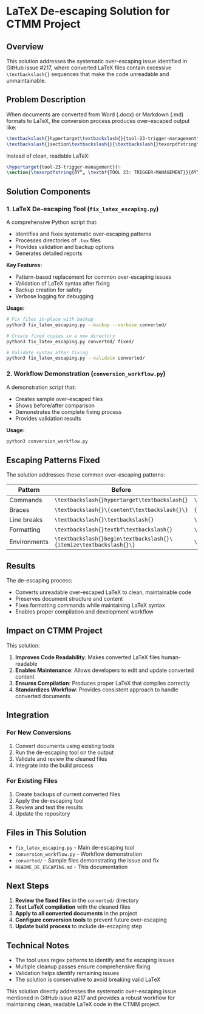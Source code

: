 # LaTeX De-escaping Solution for CTMM Project

## Overview

This solution addresses the systematic over-escaping issue identified in GitHub issue #217, where converted LaTeX files contain excessive `\textbackslash{}` sequences that make the code unreadable and unmaintainable.

## Problem Description

When documents are converted from Word (.docx) or Markdown (.md) formats to LaTeX, the conversion process produces over-escaped output like:

```latex
\textbackslash{}hypertarget\textbackslash{}{tool-23-trigger-management\textbackslash{}}\textbackslash{}{\textbackslash{}%
\textbackslash{}section\textbackslash{}{\textbackslash{}texorpdfstring\textbackslash{}{ðŸ“„ \textbackslash{}textbf\textbackslash{}{TOOL 23: TRIGGER-MANAGEMENT\textbackslash{}}\textbackslash{}}{\textbackslash{}{ðŸ“„ TOOL 23: TRIGGER-MANAGEMENT\textbackslash{}}\textbackslash{}}{\textbackslash{}label\textbackslash{}{tool-23-trigger-management\textbackslash{}}\textbackslash{}}
```

Instead of clean, readable LaTeX:

```latex
\hypertarget{tool-23-trigger-management}{%
\section{\texorpdfstring{ðŸ“„ \textbf{TOOL 23: TRIGGER-MANAGEMENT}}{ðŸ“„ TOOL 23: TRIGGER-MANAGEMENT}}\label{tool-23-trigger-management}
```

## Solution Components

### 1. LaTeX De-escaping Tool (`fix_latex_escaping.py`)

A comprehensive Python script that:
- Identifies and fixes systematic over-escaping patterns
- Processes directories of `.tex` files
- Provides validation and backup options
- Generates detailed reports

**Key Features:**
- Pattern-based replacement for common over-escaping issues
- Validation of LaTeX syntax after fixing
- Backup creation for safety
- Verbose logging for debugging

**Usage:**
```bash
# Fix files in-place with backup
python3 fix_latex_escaping.py --backup --verbose converted/

# Create fixed copies in a new directory
python3 fix_latex_escaping.py converted/ fixed/

# Validate syntax after fixing
python3 fix_latex_escaping.py --validate converted/
```

### 2. Workflow Demonstration (`conversion_workflow.py`)

A demonstration script that:
- Creates sample over-escaped files
- Shows before/after comparison
- Demonstrates the complete fixing process
- Provides validation results

**Usage:**
```bash
python3 conversion_workflow.py
```

## Escaping Patterns Fixed

The solution addresses these common over-escaping patterns:

| Pattern | Before | After |
|---------|--------|-------|
| Commands | `\textbackslash{}hypertarget\textbackslash{}` | `\hypertarget` |
| Braces | `\textbackslash{}\{content\textbackslash{}\}` | `{content}` |
| Line breaks | `\textbackslash{}\textbackslash{}` | `\\` |
| Formatting | `\textbackslash{}textbf\textbackslash{}` | `\textbf` |
| Environments | `\textbackslash{}begin\textbackslash{}\{itemize\textbackslash{}\}` | `\begin{itemize}` |

## Results

The de-escaping process:
- Converts unreadable over-escaped LaTeX to clean, maintainable code
- Preserves document structure and content
- Fixes formatting commands while maintaining LaTeX syntax
- Enables proper compilation and development workflow

## Impact on CTMM Project

This solution:
1. **Improves Code Readability**: Makes converted LaTeX files human-readable
2. **Enables Maintenance**: Allows developers to edit and update converted content
3. **Ensures Compilation**: Produces proper LaTeX that compiles correctly
4. **Standardizes Workflow**: Provides consistent approach to handle converted documents

## Integration

### For New Conversions
1. Convert documents using existing tools
2. Run the de-escaping tool on the output
3. Validate and review the cleaned files
4. Integrate into the build process

### For Existing Files
1. Create backups of current converted files
2. Apply the de-escaping tool
3. Review and test the results
4. Update the repository

## Files in This Solution

- `fix_latex_escaping.py` - Main de-escaping tool
- `conversion_workflow.py` - Workflow demonstration
- `converted/` - Sample files demonstrating the issue and fix
- `README_DE_ESCAPING.md` - This documentation

## Next Steps

1. **Review the fixed files** in the `converted/` directory
2. **Test LaTeX compilation** with the cleaned files
3. **Apply to all converted documents** in the project
4. **Configure conversion tools** to prevent future over-escaping
5. **Update build process** to include de-escaping step

## Technical Notes

- The tool uses regex patterns to identify and fix escaping issues
- Multiple cleanup passes ensure comprehensive fixing
- Validation helps identify remaining issues
- The solution is conservative to avoid breaking valid LaTeX

This solution directly addresses the systematic over-escaping issue mentioned in GitHub issue #217 and provides a robust workflow for maintaining clean, readable LaTeX code in the CTMM project.